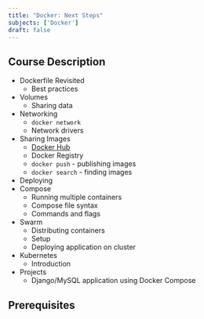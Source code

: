 ```yaml
---
title: "Docker: Next Steps"
subjects: ['Docker']
draft: false
---
```


## Course Description

- Dockerfile Revisited
	- Best practices
- Volumes
	- Sharing data
- Networking
	- `docker network`
	- Network drivers
- Sharing Images
	- [Docker Hub](https://hub.docker.com/)
	- Docker Registry
	- `docker push` - publishing images
	- `docker search` - finding images
- Deploying
- Compose
	- Running multiple containers
	- Compose file syntax
	- Commands and flags
- Swarm
	- Distributing containers
	- Setup
	- Deploying application on cluster
- Kubernetes
	- Introduction
- Projects
	- Django/MySQL application using Docker Compose

## Prerequisites
